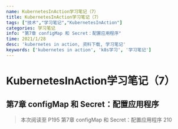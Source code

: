 ```yaml
---
name: KubernetesInAction学习笔记（7）
title: KubernetesInAction学习笔记（7）
tags: ["技术","学习笔记","KubernetesInAction"]
categories: 学习笔记
info: "第7章 configMap 和 Secret：配置应用程序"
time: 2021/1/28
desc: 'kubernetes in action, 资料下载, 学习笔记'
keywords: ['kubernetes in action', 'k8s学习', '学习笔记']
---
```


# KubernetesInAction学习笔记（7）

## 第7章 configMap 和 Secret：配置应用程序



> 本次阅读至 P195 第7章 configMap 和 Secret：配置应用程序 210

